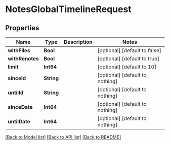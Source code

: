 # NotesGlobalTimelineRequest


## Properties
Name | Type | Description | Notes
------------ | ------------- | ------------- | -------------
**withFiles** | **Bool** |  | [optional] [default to false]
**withRenotes** | **Bool** |  | [optional] [default to true]
**limit** | **Int64** |  | [optional] [default to 10]
**sinceId** | **String** |  | [optional] [default to nothing]
**untilId** | **String** |  | [optional] [default to nothing]
**sinceDate** | **Int64** |  | [optional] [default to nothing]
**untilDate** | **Int64** |  | [optional] [default to nothing]


[[Back to Model list]](../README.md#models) [[Back to API list]](../README.md#api-endpoints) [[Back to README]](../README.md)


